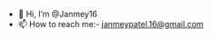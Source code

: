 - 👋 Hi, I’m @Janmey16
- 📫 How to reach me:- janmeypatel.16@gmail.com

<!---
Janmey16/Janmey16 is a ✨ special ✨ repository because its `README.md` (this file) appears on your GitHub profile.
You can click the Preview link to take a look at your changes.
--->
